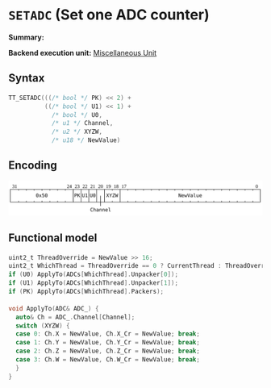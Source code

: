 # `SETADC` (Set one ADC counter)

**Summary:**

**Backend execution unit:** [Miscellaneous Unit](MiscellaneousUnit.md)

## Syntax

```c
TT_SETADC(((/* bool */ PK) << 2) +
          ((/* bool */ U1) << 1) +
            /* bool */ U0,
            /* u1 */ Channel,
            /* u2 */ XYZW,
            /* u18 */ NewValue)
```

## Encoding

![](../../../Diagrams/Out/Bits32_SETADC.svg)

## Functional model

```c
uint2_t ThreadOverride = NewValue >> 16;
uint2_t WhichThread = ThreadOverride == 0 ? CurrentThread : ThreadOverride - 1;
if (U0) ApplyTo(ADCs[WhichThread].Unpacker[0]);
if (U1) ApplyTo(ADCs[WhichThread].Unpacker[1]);
if (PK) ApplyTo(ADCs[WhichThread].Packers);

void ApplyTo(ADC& ADC_) {
  auto& Ch = ADC_.Channel[Channel];
  switch (XYZW) {
  case 0: Ch.X = NewValue, Ch.X_Cr = NewValue; break;
  case 1: Ch.Y = NewValue, Ch.Y_Cr = NewValue; break;
  case 2: Ch.Z = NewValue, Ch.Z_Cr = NewValue; break;
  case 3: Ch.W = NewValue, Ch.W_Cr = NewValue; break;
  }
}
```
